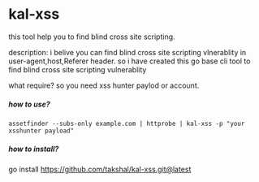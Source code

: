 # kal-xss
this tool help you to find blind  cross site scripting.


description: i belive you can find blind cross site scripting vlnerablity in user-agent,host,Referer header. so i have created this go base cli tool to find blind cross site scripting vulnerablity

what require?
so you need xss hunter paylod or account.

<h5>how to use?</h5>

``` assetfinder --subs-only example.com | httprobe | kal-xss -p "your xsshunter payload" ```

<h5>how to install?</h5>

go install https://github.com/takshal/kal-xss.git@latest
